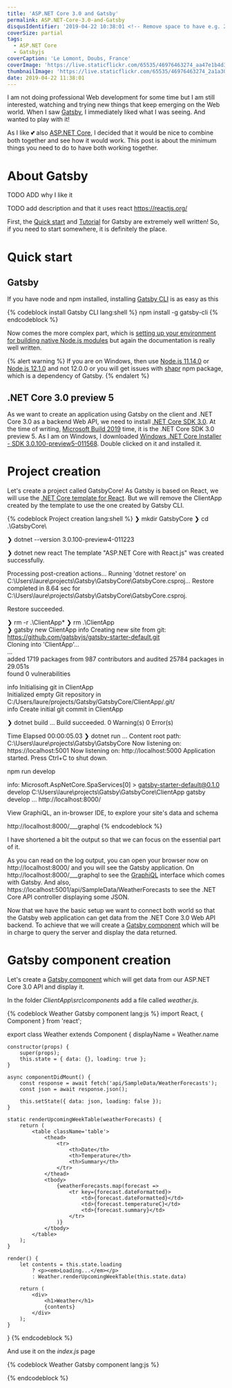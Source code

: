 ```yaml
---
title: 'ASP.NET Core 3.0 and Gatsby'
permalink: ASP.NET-Core-3.0-and-Gatsby
disqusIdentifier: '2019-04-22 10:38:01 <!-- Remove space to have e.g. 20160405174628 -->'
coverSize: partial
tags:
  - ASP.NET Core
  - Gatsbyjs
coverCaption: 'Le Lomont, Doubs, France'
coverImage: 'https://live.staticflickr.com/65535/46976463274_aa47e1b4d3_h.jpg'
thumbnailImage: 'https://live.staticflickr.com/65535/46976463274_2a1a30979c_q.jpg'
date: 2019-04-22 11:38:01
---
```

I am not doing professional Web development for some time but I am still interested, watching and trying new things that keep emerging on the Web world. When I saw [Gatsby](https://www.gatsbyjs.org/), I immediately liked what I was seeing. And wanted to play with it!

As I like 💕 also [ASP.NET Core](https://docs.microsoft.com/en-us/aspnet/core/?view=aspnetcore-3.0), I decided that it would be nice to combine both together and see how it would work. This post is about the minimum things you need to do to have both working together.
<!-- more -->

# About Gatsby

TODO ADD why I like it

TODO add description and that it uses react https://reactjs.org/

First, the [Quick start](https://www.gatsbyjs.org/docs/quick-start) and [Tutorial](https://www.gatsbyjs.org/tutorial/) for Gatsby are extremely well written! So, if you need to start somewhere, it is definitely the place.

# Quick start

## Gatsby

If you have node and npm installed, installing [Gatsby CLI](https://www.gatsbyjs.org/docs/gatsby-cli/) is as easy as this

{% codeblock install Gatsby CLI lang:shell  %}
    npm install -g gatsby-cli
{% endcodeblock %}

Now comes the more complex part, which is [setting up your environment for building native Node.js modules](https://www.gatsbyjs.org/docs/gatsby-on-windows/) but again the documentation is really well written.

{% alert warning %}
If you are on Windows, then use [Node.js 11.14.0](https://www.chocolatey.org/packages/nodejs.install/11.14.0) or [Node.js 12.1.0](https://nodejs.org/dist/v12.1.0/node-v12.1.0-x64.msi) and not 12.0.0 or you will get issues with [shapr](https://www.npmjs.com/package/sharp) npm package, which is a dependency of Gatsby.
{% endalert %}

## .NET Core 3.0 preview 5

As we want to create an application using Gatsby on the client and .NET Core 3.0 as a backend Web API, we need to install [.NET Core SDK 3.0](https://dotnet.microsoft.com/download/dotnet-core/3.0). At the time of writing, [Microsoft Build 2019](https://news.microsoft.com/build2019/) time, it is the .NET Core SDK 3.0 preview 5. As I am on Windows, I downloaded [Windows .NET Core Installer - SDK 3.0.100-preview5-011568](https://dotnet.microsoft.com/download/thank-you/dotnet-sdk-3.0.100-preview5-windows-x64-installer). Double clicked on it and installed it.

# Project creation

Let's create a project called GatsbyCore! As Gatsby is based on React, we will use the [.NET Core template for React](https://docs.microsoft.com/en-us/aspnet/core/client-side/spa/react?view=aspnetcore-2.2&tabs=visual-studio). But we will remove the ClientApp created by the template to use the one created by Gatsby CLI.

{% codeblock Project creation lang:shell  %}
❯ mkdir GatsbyCore
❯ cd .\GatsbyCore\

❯ dotnet --version
3.0.100-preview4-011223

❯ dotnet new react
The template "ASP.NET Core with React.js" was created successfully.

Processing post-creation actions...
Running 'dotnet restore' on C:\Users\laure\projects\Gatsby\GatsbyCore\GatsbyCore.csproj...
  Restore completed in 8.64 sec for C:\Users\laure\projects\Gatsby\GatsbyCore\GatsbyCore.csproj.

Restore succeeded.

❯ rm -r .\ClientApp\*
❯ rm .\ClientApp\
❯ gatsby new ClientApp
info Creating new site from git: https://github.com/gatsbyjs/gatsby-starter-default.git                                                                                                               
Cloning into 'ClientApp'...                                                                                                                                                   
...                        
added 1719 packages from 987 contributors and audited 25784 packages in 29.051s                                                                                                                       
found 0 vulnerabilities                                                                                                                                                                               
                                                                                                                                                                                                      
info Initialising git in ClientApp                                                                                                                                                                    
Initialized empty Git repository in C:/Users/laure/projects/Gatsby/GatsbyCore/ClientApp/.git/                                                                                                         
info Create initial git commit in ClientApp                                                                                                                                                           

❯ dotnet build
...
Build succeeded.
    0 Warning(s)
    0 Error(s)

Time Elapsed 00:00:05.03
❯ dotnet run
...
Content root path: C:\Users\laure\projects\Gatsby\GatsbyCore
Now listening on: https://localhost:5001
Now listening on: http://localhost:5000
Application started. Press Ctrl+C to shut down.

 npm run develop

info: Microsoft.AspNetCore.SpaServices[0]
      > gatsby-starter-default@0.1.0 develop C:\Users\laure\projects\Gatsby\GatsbyCore\ClientApp
 gatsby develop
...
  http://localhost:8000/

View GraphiQL, an in-browser IDE, to explore your site's data and schema

  http://localhost:8000/___graphql
{% endcodeblock %}

I have shortened a bit the output so that we can focus on the essential part of it.

As you can read on the log output, you can open your browser now on http://localhost:8000/ and you will see the Gatsby application. On http://localhost:8000/___graphql to see the [GraphiQL](https://github.com/graphql/graphiql) interface which comes with Gatsby. And also, https://localhost:5001/api/SampleData/WeatherForecasts to see the .NET Core API controller displaying some JSON.

Now that we have the basic setup we want to connect both world so that the Gatsby web application can get data from the .NET Core 3.0 Web API backend.
To achieve that we will create a [Gatsby component](https://www.gatsbyjs.org/tutorial/part-one/#building-with-components) which will be in charge to query the server and display the data returned.

# Gatsby component creation

Let's create a [Gatsby component](https://www.gatsbyjs.org/docs/building-with-components/) which will get data from our ASP.NET Core 3.0 API and display it.


In the folder *ClientApp\src\components* add a file called *weather.js*.

{% codeblock Weather Gatsby component lang:js  %}
import React, { Component } from 'react';

export class Weather extends Component {
    displayName = Weather.name

    constructor(props) {
        super(props);
        this.state = { data: {}, loading: true };
    }

    async componentDidMount() {
        const response = await fetch('api/SampleData/WeatherForecasts');
        const json = await response.json();

        this.setState({ data: json, loading: false });
    }

    static renderUpcomingWeekTable(weatherForecasts) {
        return (
            <table className='table'>
                <thead>
                    <tr>
                        <th>Date</th>
                        <th>Temperature</th>
                        <th>Summary</th>
                    </tr>
                </thead>
                <tbody>
                    {weatherForecasts.map(forecast =>
                        <tr key={forecast.dateFormatted}>
                            <td>{forecast.dateFormatted}</td>
                            <td>{forecast.temperatureC}</td>
                            <td>{forecast.summary}</td>
                        </tr>
                    )}
                </tbody>
            </table>
        );
    }

    render() {
        let contents = this.state.loading
            ? <p><em>Loading...</em></p>
            : Weather.renderUpcomingWeekTable(this.state.data)

        return (
            <div>
                <h1>Weather</h1>
                {contents}
            </div>
        );
    }
}
{% endcodeblock %}

And use it on the *index.js* page

{% codeblock Weather Gatsby component lang:js  %}
    <div>
        <Weather />
    </div>
{% endcodeblock %}
